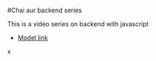#Chai aur backend series

This is a video series on backend with javascript
- [Model link](app.eraser.io)

x